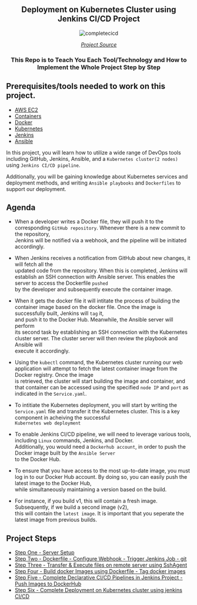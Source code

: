 <div align="center">

## Deployment on Kubernetes Cluster using Jenkins CI/CD Project

![completecicd](https://user-images.githubusercontent.com/109822667/234435363-3324cf3c-f48c-40cb-b389-cc0a6d8546ff.png)

[*Project Source*](https://www.udemy.com/course/valaxy-devops/)

### This Repo is to Teach You Each Tool/Technology and How to Implement the Whole Project Step by Step 

</div>

## Prerequisites/tools needed to work on this project. 
 
- [AWS EC2](https://docs.aws.amazon.com/AWSEC2/latest/UserGuide/concepts.html)
- [Containers](https://www.redhat.com/en/topics/containers/whats-a-linux-container)
- [Docker](https://docs.docker.com/get-started/overview/)
- [Kubernetes](https://kubernetes.io/)
- [Jenkins](https://www.jenkins.io/doc/tutorials/)
- [Ansible](https://docs.ansible.com/ansible/latest/getting_started/index.html)

In this project, you will learn how to utilize a wide range of DevOps tools including GitHub, Jenkins, Ansible, and a `Kubernetes cluster(2 nodes)` using `Jenkins CI/CD pipeline`. <br>

Additionally, you will be gaining knowledge about Kubernetes services and deployment methods, and writing `Ansible playbooks` and `Dockerfiles` to support our deployment.

## Agenda 

 - When a developer writes a Docker file, they will push it to the corresponding `GitHub repository`. Whenever there is a new commit to the repository, <br> Jenkins will be notified via a webhook, and the pipeline will be initiated accordingly.

 - When Jenkins receives a notification from GitHub about new changes, it will fetch all the <br>
  updated code from the repository. When this is completed, Jenkins will establish an SSH connection with Ansible server. This enables the server to access the Dockerfile `pushed` <br> by the developer and subsequently execute the container image.

 - When it gets the docker file it will intitate the process of building the container image based on the docker file. Once the image is successfully built, Jenkins will
  `tag` it, <br> and push it to the Docker Hub. Meanwhile, the Ansible
  server will perform <br> its second task by establishing an SSH connection with the Kubernetes cluster server. The cluster server will then review the playbook and Ansible will <br> execute it accordingly.

 - Using the `kubectl` command, the Kubernetes cluster running our web application will attempt to fetch the
  latest container image from the Docker registry. Once the image <br> is retrieved, the cluster will start
  building the image and container, and that container can be accessed using the specified `node IP` and `port` as indicated in the `Service.yaml`.<br>
  

 - To intitiate the Kubernetes deployment, you will start by writing the `Service.yaml` file and transfer it the Kubernetes cluster. This is a key component in acheiving the successful <br> `Kubernetes web deployment`

 - To enable Jenkins CI/CD pipeline, we will need to leverage various tools, including `Linux` commands, Jenkins, and Docker. <br> Additionally, you would need a `Dockerhub account`, in order to push the Docker image built by the `Ansible Server` <br> to the Docker Hub.

 - To ensure that you have access to the most up-to-date image, you must log in to our Docker Hub account. By doing so, you can easily push the latest image to the Docker Hub,  <br> while simultaneously maintaining a version based on the build.<br>

 - For instance, if you build v1, this will contain a fresh image. Subsequently, if we build a second image (v2), <br> this will contain the `latest image`. It is important that you seperate the latest image from previous builds.<br>

## Project Steps

- [Step One - Server Setup](https://github.com/Krishnamohan-Yerrabilli/Deployment-on-K8s-cluster-using-jenkins-CI-CD/tree/main/Server%20Setup) 
- [Step Two - Dockerfile - Configure Webhook - Trigger Jenkins Job - git](https://github.com/Krishnamohan-Yerrabilli/Deployment-on-K8s-cluster-using-jenkins-CI-CD/tree/main/Dockerfile%20-%20Configure%20Webhook%20-%20Trigger%20Jenkins%20Job%20-%20git) 
- [Step Three - Transfer & Execute files on remote server using SshAgent](https://github.com/Krishnamohan-Yerrabilli/Deployment-on-K8s-cluster-using-jenkins-CI-CD/tree/main/Transfer%20%26%20Execute%20files%20on%20remote%20server%20using%20SshAgent)
- [Step Four - Build docker Images using Dockerfile - Tag docker images](https://github.com/Krishnamohan-Yerrabilli/Deployment-on-K8s-cluster-using-jenkins-CI-CD/tree/main/Build%20docker%20Images%20using%20Dockerfile%20-%20Tag%20docker%20images)
- [Step Five - Complete Declarative CI/CD Pipelines in Jenkins Project - Push Images to DockerHub](https://github.com/Krishnamohan-Yerrabilli/Deployment-on-K8s-cluster-using-jenkins-CI-CD/tree/main/Complete%20Declarative%20CI-CD%20Pipelines%20in%20Jenkins%20Project%20-%20Push%20Images%20to%20DockerHub)
- [Step Six - Complete Deployment on Kubernetes cluster using jenkins CI/CD](https://github.com/Krishnamohan-Yerrabilli/Deployment-on-K8s-cluster-using-jenkins-CI-CD/tree/main/Complete%20Deployment%20on%20Kubernetes%20cluster%20using%20jenkins%20CI-CD)


